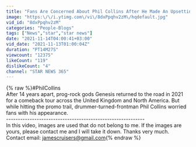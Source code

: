 ```yaml
---
title: "Fans Are Concerned About Phil Collins After He Made An Upsetting Health C-onfession"
image: "https:\/\/i.ytimg.com\/vi\/8dxPpqhv2zM\/hqdefault.jpg"
vid_id: "8dxPpqhv2zM"
categories: "People-Blogs"
tags: ["News","star","star news"]
date: "2021-11-14T04:00:41+03:00"
vid_date: "2021-11-13T01:00:04Z"
duration: "PT14M27S"
viewcount: "12375"
likeCount: "119"
dislikeCount: "4"
channel: "STAR NEWS 365"
---
```

{% raw %}#PhilCollins<br />After 14 years apart, prog-rock gods Genesis returned to the road in 2021 for a comeback tour across the United Kingdom and North America. But while hitting the promo trail, drummer-turned-frontman Phil Collins worried fans with his appearance. <br />-----------------------------------------------------------<br />In this video, images are used that do not belong to me. If the images are yours, please contact me and I will take it down. Thanks very much.<br />Contact email: jamescruisers@gmail.com{% endraw %}
